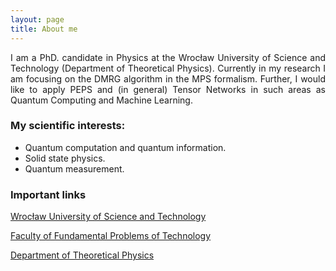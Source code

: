 ```yaml
---
layout: page
title: About me
---
```


<div style="text-align: justify"> I am a PhD. candidate in Physics at the Wrocław University of Science and Technology (Department of Theoretical Physics). Currently in my research I am focusing on the DMRG algorithm in the MPS formalism. Further, I would like to apply PEPS and (in general) Tensor Networks in such areas as Quantum Computing and Machine Learning. </div>


### My scientific interests:
- Quantum computation and quantum information.
- Solid state physics.
- Quantum measurement.

### Important links

[Wrocław University of Science and Technology](http://pwr.edu.pl/en/)

[Faculty of Fundamental Problems of Technology](http://wppt.pwr.edu.pl/)

[Department of Theoretical Physics](http://www.kft.pwr.edu.pl/)
